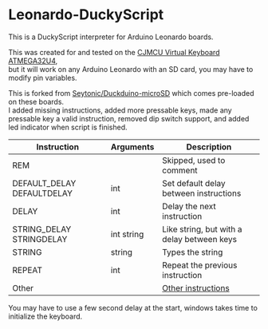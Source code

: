 # Leonardo-DuckyScript

This is a DuckyScript interpreter for Arduino Leonardo boards.

This was created for and tested on the [CJMCU Virtual Keyboard ATMEGA32U4](https://www.aliexpress.com/item/4001268341850.html),  
but it will work on any Arduino Leonardo with an SD card, you may have to modify pin variables.

This is forked from [Seytonic/Duckduino-microSD](https://github.com/Seytonic/Duckduino-microSD) which comes pre-loaded on these boards.  
I added missing instructions, added more pressable keys, made any pressable key a valid instruction, removed dip switch support, and added led indicator when script is finished.

| Instruction                | Arguments  | Description                                                                           |
|----------------------------|------------|---------------------------------------------------------------------------------------|
| REM                        |            | Skipped, used to comment                                                              |
| DEFAULT_DELAY DEFAULTDELAY | int        | Set default delay between instructions                                                |
| DELAY                      | int        | Delay the next instruction                                                            |
| STRING_DELAY STRINGDELAY   | int string | Like string, but with a delay between keys                                            |
| STRING                     | string     | Types the string                                                                      |
| REPEAT                     | int        | Repeat the previous instruction                                                       |
| Other                      |            | [Other instructions](https://github.com/hak5darren/USB-Rubber-Ducky/wiki/Duckyscript) |

You may have to use a few second delay at the start, windows takes time to initialize the keyboard.
